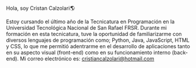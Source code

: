 Hola, soy Cristan Calzolari🌎

Estoy cursando el último año de la Tecnicatura en Programación en la Universidad Tecnológica Nacional de San Rafael FRSR.
Durante mi formación en esta tecnicatura, tuve la oportunidad de familiarizarme con diversos lenguajes de programación como; Python, Java, JavaScript, HTML y CSS, lo que me permitió adentrarme en el desarrollo de aplicaciones tanto en su aspecto visual (front-end) como en su funcionamiento interno (back-end).
Mi correo electrónico es: cristiancalzolari@hotmail.com

